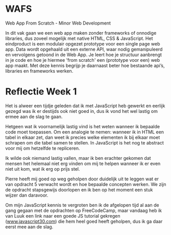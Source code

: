 # WAFS

Web App From Scratch - Minor Web Development

In dit vak gaan we een web app maken zonder frameworks of onnodige libraries, dus zoveel mogelijk met native HTML, CSS & JavaScript. Het eindproduct is een modulair opgezet prototype voor een single page web app. Data wordt opgehaald uit een externe API, waar nodig gemanipuleerd en vervolgens getoond in de Web App. Je leert hoe je structuur aanbrengt in je code en hoe je hiermee 'from scratch' een (prototype voor een) web app maakt. Met deze kennis begrijp je daarnaast beter hoe bestaande api’s, libraries en frameworks werken.

# Reflectie Week 1

Het is alweer een tijdje geleden dat ik met JavaScript heb gewerkt en eerlijk gezegd was ik er destijds ook niet goed in, dus ik vond het wel lastig om ermee aan de slag te gaan.

Hetgeen wat ik voornamelijk lastig vind is het weten wanneer ik bepaalde code moet toepassen. Om een analogie te nemen: wanneer ik in HTML een tabel in elkaar zet, dan weet ik precies welke elementen ik bij elkaar moet schrapen om die tabel samen te stellen. In JavaScript is het nog te abstract voor mij om hetzelfde te repliceren.

Ik wilde ook niemand lastig vallen, maar ik ben erachter gekomen dat mensen het helemaal niet erg vinden om mij te helpen wanneer ik er even niet uit kom, wat ik erg op prijs stel.

Pierre heeft mij goed op weg geholpen door duidelijk uit te leggen wat er van opdracht 5 verwacht wordt en hoe bepaalde concepten werken. We zijn de opdracht stapsgewijs doorlopen en ik ben op het moment een stuk wijzer dan daravoor.

Om mijn JavaScript kennis te vergroten ben ik de afgelopen tijd al aan de gang gegaan met de opdrachten op FreeCodeCamp, maar vandaag heb ik van Luuk een link naar een goede JS tutorial gekregen  (www.javascript30.com) die hem heel goed heeft geholpen, dus ik ga daar eerst mee aan de slag.
